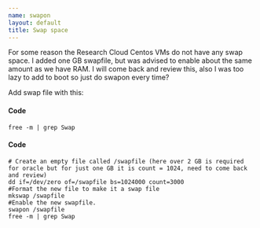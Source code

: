 ```yaml
--- 
name: swapon
layout: default
title: Swap space
---
```


For some reason the Research Cloud Centos VMs do not have any swap space.
I added one GB swapfile, but was advised to enable about the same amount as we have RAM.
I will come back and review this, also I was too lazy to add to boot so just do swapon every time?

Add swap file with this:

#### Code
    free -m | grep Swap

#### Code
    # Create an empty file called /swapfile (here over 2 GB is required for oracle but for just one GB it is count = 1024, need to come back and review)
    dd if=/dev/zero of=/swapfile bs=1024000 count=3000
    #Format the new file to make it a swap file
    mkswap /swapfile
    #Enable the new swapfile. 
    swapon /swapfile
    free -m | grep Swap

